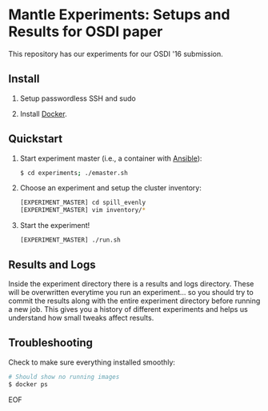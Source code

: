 Mantle Experiments: Setups and Results for OSDI paper
=============================

This repository has our experiments for our OSDI '16 submission. 

Install
-------

1. Setup passwordless SSH and sudo

2. Install [Docker](https://docs.docker.com/engine/installation/).

Quickstart
----------

1. Start experiment master (i.e., a container with [Ansible](https://www.ansible.com/how-ansible-works)):

   ```bash
   $ cd experiments; ./emaster.sh
   ```

2. Choose an experiment and setup the cluster inventory:

   ```bash
   [EXPERIMENT_MASTER] cd spill_evenly
   [EXPERIMENT_MASTER] vim inventory/*
   ```

3. Start the experiment!

   ```
   [EXPERIMENT_MASTER] ./run.sh
   ```

Results and Logs
----------------

Inside the experiment directory there is a results and logs directory. These will be overwritten everytime you run an experiment... so you should try to commit the results along with the entire experiment directory before running a new job. This gives you a history of different experiments and helps us understand how small tweaks affect results.

Troubleshooting
---------------

Check to make sure everything installed smoothly:

   ```bash
   # Should show no running images
   $ docker ps 
   ```

EOF 
